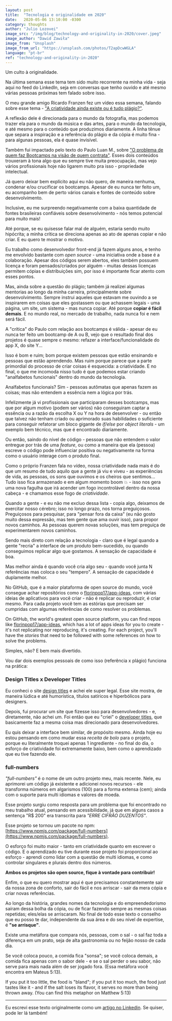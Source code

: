 ```yaml
---
layout: post
title:  "Tecnologia e originalidade em 2020"
date:   2020-05-06 13:10:00 -0300
category: thoughts
author: "Julio Lozovei"
image_src: "/img/blog/technology-and-originality-in-2020/cover.jpeg"
image_author: "Dawid Zawiła"
image_from: "Unsplash"
image_from_url: "https://unsplash.com/photos/T2apDcwWGLA"
language: "pt-br"
ref: "technology-and-originality-in-2020"
---
```

Um culto à originalidade.
<!--more-->
Na última semana esse tema tem sido muito recorrente na minha vida - seja aqui no feed do LinkedIn, seja em conversas que tenho ouvido e até mesmo várias pessoas próximas tem falado sobre isso.

O meu grande amigo Ricardo Franzen fez um vídeo essa semana, falando sobre esse tema - ["A criatividade ainda existe ou é tudo plágio?"](https://www.youtube.com/watch?v=IZ-7P2TBCQU).

A reflexão dele é direcionada para o mundo da fotografia, mas podemos trazer ela para o mundo da música e das artes, para o mundo da tecnologia, e até mesmo para o conteúdo que produzimos diariamente. A linha tênue que separa a inspiração e a referência do plágio e da cópia é muito fina - para algunas pessoas, ela é quase invisível.

Também fui impactado pelo texto do Paulo Luan M., sobre ["O problema de quem faz Bootcamps na visão de quem contrata"](https://www.linkedin.com/pulse/o-problema-de-quem-faz-bootcamps-na-vis%C3%A3o-contrata-mariano-silva/?lipi=urn%3Ali%3Apage%3Ad_flagship3_pulse_read%3B79a6782YQQuTBxCvZZ8xfw%3D%3D). Esses dois conteúdos trouxeram à tona algo que eu sempre tive muita preocupação, mas vejo vários profissionais hoje não ligarem muito pra isso - propriedade intelectual.

Já quero deixar bem explícito aqui eu não quero, de maneira nenhuma, condenar e/ou crucificar os bootcamps. Apesar de eu nunca ter feito um, eu acompanho bem de perto vários canais e fontes de conteúdo sobre desenvolvimento.

Inclusive, eu me surpreendo negativamente com a baixa quantidade de fontes brasileiras confiáveis sobre desenvolvimento - nós temos potencial para muito mais!

Até porque, se eu quisesse falar mal de alguém, estaria sendo muito hipócrita; a minha crítica se direciona apenas ao ato de apenas copiar e não criar. E eu quero te mostrar o motivo.

Eu trabalho como desenvolvedor front-end já fazem alguns anos, e tenho me envolvido bastante com _open source_ - uma iniciativa onde a base é a colaboração. Apesar dos códigos serem abertos, eles também possuem licença e foram pensados/criados por alguém - muitas dessas licenças permitem cópias e distribuições sim, por isso é importante ficar atento com esses pontos.

Mas, ainda sobre a questão do plágio; também já realizei algumas mentorias ao longo da minha carreira, principalmente sobre desenvolvimento. Sempre instrui aqueles que estavam me ouvindo a se inspirarem em coisas que eles gostassem ou que achassem legais - uma página, um site, um sistema - mas nunca copiar. Até porque **copiar é fácil demais**. E no mundo real, no mercado de trabalho, nada nunca foi e nem será fácil.

A "crítica" do Paulo com relação aos bootcamps é válida - apesar de eu nunca ter feito um bootcamp de A ou B, vejo que o resultado final dos projetos é quase sempre o mesmo: refazer a interface/funcionalidade do app X, do site Y...

Isso é bom e ruim; bom porque existem pessoas que estão ensinando e pessoas que estão aprendendo. Mas ruim porque parece que a parte primordial do processo de criar coisas é esquecida: a criatividade. E no final, o que me incomoda nisso tudo é que podemos estar criando "analfabetos funcionais" dentro do mundo da tecnologia.

Analfabetos funcionais? Sim - pessoas autômatas que apenas fazem as coisas; mas não entendem a essência nem a lógica por trás.

Infelizmente já vi profissionais que participaram desses bootcamps, mas que por algum motivo (podem ser vários) não conseguiram captar a essência ou a razão da escolha X ou Y na hora de desenvolver - ou então que talvez não tenham criado ou aprimorado suas habilidades o suficiente para conseguir refatorar um bloco gigante de _if/else_ por _object literals_ - um exemplo bem técnico, mas que é encontrado diariamente.

Ou então, saindo do nível de código - pessoas que não entendem o valor entregue por trás de uma _feature_, ou como a maneira que ela (pessoa) escreve o código pode influenciar positiva ou negativamente na forma como o usuário interage com o produto final.

Como o próprio Franzen fala no vídeo, nossa criatividade nada mais é do que um resumo de tudo aquilo que a gente já viu e viveu - as experiências de vida, as pessoas, os sons que ouvimos e os cheiros que sentimos... Tudo isso fica armazenado e em algum momento boom 💥 - isso nos gera uma nova fagulha que irá acender um fogo incontrolável dentro da nossa cabeça - e chamamos esse fogo de _criatividade_.

Quando a gente - e eu não me excluo dessa lista - copia algo, deixamos de exercitar nosso cérebro; isso no longo prazo, nos torna preguiçosos. Preguiçosos para pesquisar, para "pensar fora da caixa" (eu não gosto muito dessa expressão, mas tem gente que ama ouvir isso), para propor novos caminhos. As pessoas querem novas soluções, mas tem preguiça de experimentarem novos caminhos.

Sendo mais direto com relação a tecnologia - claro que é legal quando a gente "recria" a interface de um produto bem-sucedido, ou quando conseguimos replicar algo que gostamos. A sensação de capacidade é boa.

Mas melhor ainda é quando você cria algo seu - quando você junta N referências mas coloca o seu "tempero". A sensação de capacidade é duplamente melhor.

No GitHub, que é a maior plataforma de open source do mundo, você consegue achar repositórios como o [florinpop17/app-ideas](https://github.com/florinpop17/app-ideas), com várias ideias de aplicativos para você criar - não é replicar ou reproduzir, é criar mesmo. Para cada projeto você tem as estórias que precisam ser cumpridas com algumas referências de como resolver os problemas.

On GitHub, the world's greatest open source platform, you can find repos like [florinpop17/app-ideas](https://github.com/florinpop17/app-ideas), which has a lot of apps ideas for you to create - it's not replicating nor reproducing, it's creating. For each project, you'll have the _stories_ that need to be followed with some references on how to solve the problems.

Simples, não? E bem mais divertido.

Vou dar dois exemplos pessoais de como isso (referência x plágio) funciona na prática:


### Design Titles x Developer Titles
Eu conheci o site [design titles](https://designtitles.com/) e achei ele super legal. Esse site mostra, de maneira lúdica e até humorística, títulos satíricos e hiperbólicos para designers.

Depois, fui procurar um site que fizesse isso para desenvolvedores - e, diretamente, não achei um. Foi então que eu "criei" o [developer titles](https://developertitles.com/), que basicamente faz a mesma coisa mas direcionado para desenvolvedores.

Eu quis deixar a interface bem similar, de propósito mesmo. Ainda hoje eu estou pensando em como mudar essa _receita de bolo_ para o projeto, porque eu literalmente troquei apenas 1 ingrediente - no final do dia, o esforço de criatividade foi extremamente baixo, bem como o aprendizado que eu tive fazendo ele.


### full-numbers
_"full-numbers"_ é o nome de um outro projeto meu, mais recente. Nele, eu aprimorei um código já existente e adicionei novos recursos - ele transforma números em algarismos (100) para a forma extensa (cem); ainda com o suporte para multi idiomas e valores de moeda.

Esse projeto surgiu como resposta para um problema que foi encontrado no meu trabalho atual, pensando em acessibilidade, já que em alguns casos a sentença "R$ 200" era transcrita para _"ERRE CIFRÃO DUZENTOS"_.

Esse projeto se tornou um pacote no npm: [https://www.npmjs.com/package/full-numbers](https://www.npmjs.com/package/full-numbers).

O esforço foi muito maior - tanto em criatividade quanto em escrever o código. E o aprendizado eu tive durante esse projeto foi proporcional ao esforço - aprendi como lidar com a questão de multi idiomas, e como controlar singulares e plurais dentro dos números.

**Ambos os projetos são open source, fique à vontade para contribuir!**

Enfim, o que eu quero mostrar aqui é que precisamos constantemente sair da nossa zona de conforto, sair do fácil e nos arriscar - sair da mera cópia e criar novas referências.

Ao longo da história, grandes nomes da tecnologia e do empreendedorismo saíram dessa bolha da cópia, ou de ficar fazendo sempre as mesmas coisas repetidas; eles/elas se arriscaram. No final de todo esse texto o conselho que eu posso te dar, independente da sua área e do seu nível de expertise, é **"se arrisque"**.

Existe uma metáfora que compara nós, pessoas, com o sal - o sal faz toda a diferença em um prato, seja de alta gastronomia ou no feijão nosso de cada dia.

Se você coloca pouco, a comida fica "sonsa"; se você coloca demais, a comida fica apenas com o sabor dele - e se o sal perder o seu sabor, não serve para mais nada além de ser jogado fora. (Essa metáfora você encontra em Mateus 5:13).

If you put it too little, the food is "bland"; if you put it too much, the food just tastes like it - and if the salt loses its flavor, it serves no more than being thrown away. (You can find this metaphor on Matthew 5:13)

***

Eu escrevi esse texto originalmente como um [artigo no Linkedin](https://www.linkedin.com/pulse/tecnologia-e-originalidade-em-2020-julio-lozovei/). Se quiser, pode ler lá também!
